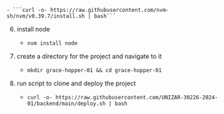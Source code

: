     - ```curl -o- https://raw.githubusercontent.com/nvm-sh/nvm/v0.39.7/install.sh | bash```

6. install node 
    - ```nvm install node```

5. create a directory for the project and navigate to it
    - ```mkdir grace-hopper-01 && cd grace-hopper-01```

6. run script to clone and deploy the project
    - ```curl -o- https://raw.githubusercontent.com/UNIZAR-30226-2024-01/backend/main/deploy.sh | bash```
